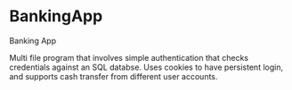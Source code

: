# BankingApp
Banking App

Multi file program that involves simple authentication that checks credentials against an SQL databse.
Uses cookies to have persistent login, and supports cash transfer from different user accounts.

